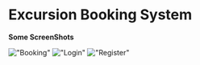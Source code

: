 # Excursion Booking System
**Some ScreenShots**

!["Booking"](https://preview.ibb.co/dGEam7/boking.png)
!["Login"](https://preview.ibb.co/itExzS/login.png)
!["Register"](https://preview.ibb.co/eKVsYn/register.png)
